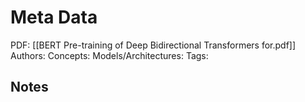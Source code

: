 # Meta Data
PDF: [[BERT Pre-training of Deep Bidirectional Transformers for.pdf]]
Authors: 
Concepts: 
Models/Architectures: 
Tags: 

## Notes